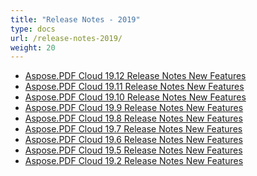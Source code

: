 ```yaml
---
title: "Release Notes - 2019"
type: docs
url: /release-notes-2019/
weight: 20
---
```


- [Aspose.PDF Cloud 19.12 Release Notes
New Features](/pdf/aspose-pdf-cloud-19-12-release-notes/)
- [Aspose.PDF Cloud 19.11 Release Notes
New Features](/pdf/aspose-pdf-cloud-19-11-release-notes/)
- [Aspose.PDF Cloud 19.10 Release Notes
New Features](/pdf/aspose-pdf-cloud-19-10-release-notes/)
- [Aspose.PDF Cloud 19.9 Release Notes
New Features](/pdf/aspose-pdf-cloud-19-9-release-notes/)
- [Aspose.PDF Cloud 19.8 Release Notes
New Features](/pdf/aspose-pdf-cloud-19-8-release-notes/)
- [Aspose.PDF Cloud 19.7 Release Notes
New Features](/pdf/aspose-pdf-cloud-19-7-release-notes/)
- [Aspose.PDF Cloud 19.6 Release Notes
New Features](/pdf/aspose-pdf-cloud-19-6-release-notes/)
- [Aspose.PDF Cloud 19.5 Release Notes
New Features](/pdf/aspose-pdf-cloud-19-5-release-notes/)
- [Aspose.PDF Cloud 19.2 Release Notes
New Features](/pdf/aspose-pdf-cloud-19-2-release-notes/)
